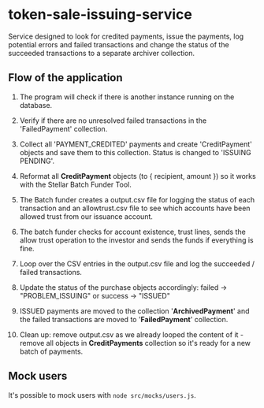 # token-sale-issuing-service
Service designed to look for credited payments, issue the payments, log potential errors and failed transactions
and change the status of the succeeded transactions to a separate archiver collection.

## Flow of the application
1. The program will check if there is another instance running on the database.
2. Verify if there are no unresolved failed transactions in the 'FailedPayment' collection.
3. Collect all 'PAYMENT_CREDITED' payments and create 'CreditPayment' objects and save them to this collection. Status is changed to 'ISSUING PENDING'.
4. Reformat all **CreditPayment** objects (to { recipient, amount }) so it works with the Stellar Batch Funder Tool.

5. The Batch funder creates a output.csv file for logging the status of each transaction and an allowtrust.csv file to see which accounts have been allowed trust from our issuance account.
6. The batch funder checks for account existence, trust lines, sends the allow trust operation to the investor and sends the funds if everything is fine.
7. Loop over the CSV entries in the output.csv file and log the succeeded / failed transactions. 
8. Update the status of the purchase objects accordingly: failed -> "PROBLEM_ISSUING" or success -> "ISSUED"
9. ISSUED payments are moved to the collection '**ArchivedPayment**' and the failed transactions are moved to '**FailedPayment**' collection.

10. Clean up: remove output.csv as we already looped the content of it - remove all objects in **CreditPayments** collection so it's ready for a new batch of payments.

## Mock users
It's possible to mock users with `node src/mocks/users.js`.